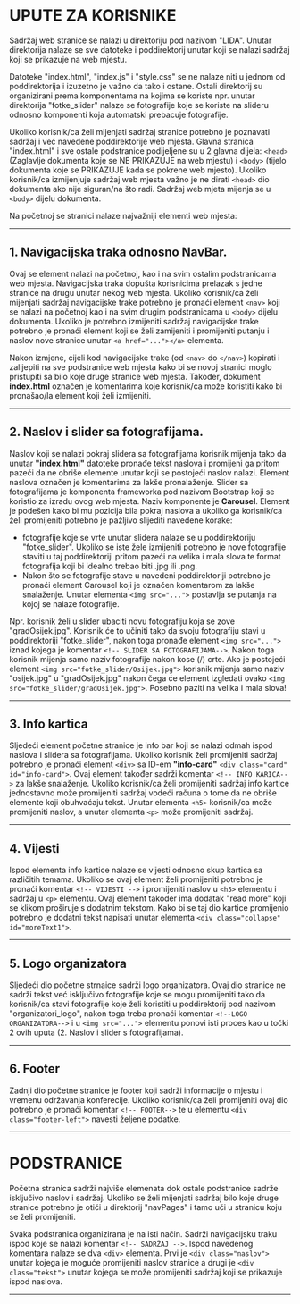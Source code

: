 # UPUTE ZA KORISNIKE

Sadržaj web stranice se nalazi u direktoriju pod nazivom "LIDA".
Unutar direktorija nalaze se sve datoteke i poddirektorij unutar koji se nalazi sadržaj koji se prikazuje na web mjestu.

Datoteke "index.html", "index.js" i "style.css" se ne nalaze niti u jednom od poddirektorija i izuzetno je važno da tako i ostane. Ostali direktorij su organizirani prema komponentama na kojima se koriste npr. unutar direktorija "fotke_slider" nalaze se fotografije koje se koriste na slideru odnosno komponenti koja automatski prebacuje fotografije.

Ukoliko korisnik/ca želi mijenjati sadržaj stranice potrebno je poznavati sadržaj i već navedene poddirektorije web mjesta.
Glavna stranica "index.html" i sve ostale podstranice podijeljene su u 2 glavna dijela: ```<head>``` (Zaglavlje dokumenta koje se NE PRIKAZUJE na web mjestu) i ```<body>``` (tijelo dokumenta koje se PRIKAZUJE kada se pokrene web mjesto). Ukoliko korisnik/ca izmijenjuje sadržaj web mjesta važno je ne dirati ```<head>``` dio dokumenta ako nije siguran/na što radi. Sadržaj web mjeta mijenja se u ```<body>``` dijelu dokumenta.

Na početnoj se stranici nalaze najvažniji elementi web mjesta:

---

## 1. Navigacijska traka odnosno NavBar.

Ovaj se element nalazi na početnoj, kao i na svim ostalim podstranicama web mjesta. Navigacijska traka dopušta korisnicima prelazak s jedne stranice na drugu unutar nekog web mjesta. Ukoliko korisnik/ca želi mijenjati sadržaj navigacijske trake potrebno je pronaći element ```<nav>``` koji se nalazi na početnoj kao i na svim drugim podstranicama u ```<body>``` dijelu dokumenta. Ukoliko je potrebno izmijeniti sadržaj navigacijske trake potrebno je pronaći element koji se želi zamijeniti i promijeniti putanju i naslov nove stranice unutar ```<a href="..."></a>``` elementa.

Nakon izmjene, cijeli kod navigacijske trake (od ```<nav>``` do ```</nav>```) kopirati i zalijepiti na sve podstranice web mjesta kako bi se novoj stranici moglo pristupiti sa bilo koje druge stranice web mjesta. Također, dokument **index.html** označen je komentarima koje korisnik/ca može koristiti kako bi pronašao/la element koji želi izmijeniti.

---

## 2. Naslov i slider sa fotografijama.

Naslov koji se nalazi pokraj slidera sa fotografijama korisnik mijenja tako da unutar **"index.html"** datoteke pronađe tekst naslova i promijeni ga pritom pazeći da ne obriše elemente unutar koji se postojeći naslov nalazi. Element naslova označen je komentarima za lakše pronalaženje.
Slider sa fotografijama je komponenta frameworka pod nazivom Bootstrap koji se koristio za izradu ovog web mjesta. Naziv komponente je **Carousel**. Element je podešen kako bi mu pozicija bila pokraj naslova a ukoliko ga korisnik/ca želi promijeniti potrebno je pažljivo slijediti navedene korake: 
* fotografije koje se vrte unutar slidera nalaze se u poddirektoriju "fotke_slider". Ukoliko se iste žele izmijeniti potrebno je nove fotografije staviti u taj poddirektoriji pritom pazeći na velika i mala slova te format fotografija koji bi idealno trebao biti .jpg ili .png. 
* Nakon što se fotografije stave u navedeni poddirektoriji potrebno je pronaći element Carousel koji je označen komentarom za lakše snalaženje. Unutar elementa ```<img src="...">``` postavlja se putanja na kojoj se nalaze fotografije.

Npr. korisnik želi u slider ubaciti novu fotografiju koja se zove "gradOsijek.jpg". Korisnik će to učiniti tako da svoju fotografiju stavi u poddirektoriji "fotke_slider", nakon toga pronađe element ```<img src="...">``` iznad kojega je komentar ```<!-- SLIDER SA FOTOGRAFIJAMA-->```. Nakon toga korisnik mijenja samo naziv fotografije nakon kose (/) crte. Ako je postojeći element ```<img src="fotke_slider/Osijek.jpg">``` korisnik mijenja samo naziv "osijek.jpg" u "gradOsijek.jpg" nakon čega će element izgledati ovako ```<img src="fotke_slider/gradOsijek.jpg">```. Posebno paziti na velika i mala slova!

---

## 3. Info kartica

Sljedeći element početne stranice je info bar koji se nalazi odmah ispod naslova i slidera sa fotografijama.
Ukoliko korisnik želi promijeniti sadržaj potrebno je pronaći element ```<div>``` sa ID-em **"info-card"** ```<div class="card" id="info-card">```. Ovaj element također sadrži komentar   ```<!-- INFO KARICA-->``` za lakše snalaženje. Ukoliko korisnik/ca želi promijeniti sadržaj info kartice jednostavno može promijeniti sadržaj vodeći računa o tome da ne obriše elemente koji obuhvaćaju tekst. Unutar elementa ```<h5>``` korisnik/ca može promijeniti naslov, a unutar elementa ```<p>``` može promijeniti sadržaj.

---

## 4. Vijesti

Ispod elementa info kartice nalaze se vijesti odnosno skup kartica sa različitih temama. Ukoliko se ovaj element želi promijeniti potrebno je pronaći komentar  ```<!-- VIJESTI -->``` i promijeniti naslov u ```<h5>``` elementu i sadržaj u ```<p>``` elementu. Ovaj element također ima dodatak "read more" koji se klikom proširuje s dodatnim tekstom. Kako bi se taj dio kartice promijenio potrebno je dodatni tekst napisati unutar elementa ```<div class="collapse" id="moreText1">```.

---

## 5. Logo organizatora

Sljedeći dio početne strnaice sadrži logo organizatora. Ovaj dio stranice ne sadrži tekst već isključivo fotografije koje se mogu promijeniti tako da korisnik/ca stavi fotografije koje želi koristiti u poddirektorij pod nazivom "organizatori_logo", nakon toga treba pronaći komentar ```<!--LOGO ORGANIZATORA-->``` i u ```<img src="...">``` elementu ponovi isti proces kao u točki 2 ovih uputa (2. Naslov i slider s fotografijama).

---

## 6. Footer

Zadnji dio početne stranice je footer koji sadrži informacije o mjestu i vremenu održavanja konferecije. Ukoliko korisnik/ca želi promijeniti ovaj dio potrebno je pronaći komentar ```<!-- FOOTER-->```
te u elementu  ```<div class="footer-left">``` navesti željene podatke.

---


# PODSTRANICE

Početna stranica sadrži najviše elemenata dok ostale podstranice sadrže isključivo naslov i sadržaj. Ukoliko se želi mijenjati sadržaj bilo koje druge stranice potrebno je otići u direktorij "navPages" i tamo ući u stranicu koju se želi promijeniti. 

Svaka podstranica organizirana je na isti način. Sadrži navigacijsku traku ispod koje se nalazi komentar ```<!-- SADRŽAJ -->```. Ispod navedenog komentara nalaze se dva ```<div>``` elementa. Prvi je  ```<div class="naslov">``` unutar kojega je moguće promijeniti naslov stranice a drugi je ```<div class="tekst">``` unutar kojega se može promijeniti sadržaj koji se prikazuje ispod naslova.
 
---
